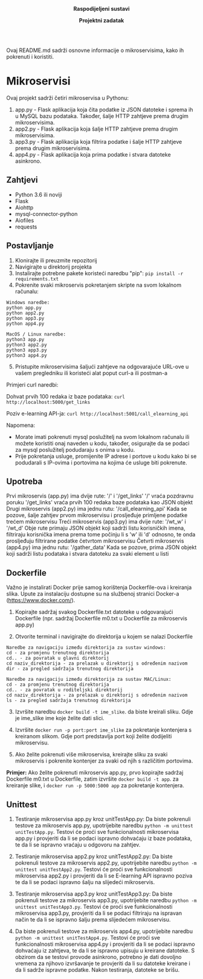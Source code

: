 <b><p align="center">Raspodijeljeni sustavi</p></b>
<b><p align="center">Projektni zadatak</p></b>
<br>
<br>

Ovaj README.md sadrži osnovne informacije o mikroservisima, kako ih pokrenuti i koristiti.

# Mikroservisi
Ovaj projekt sadrži četiri mikroservisa u Pythonu:

1. app.py - Flask aplikacija koja čita podatke iz JSON datoteke i sprema ih u MySQL bazu podataka. Također, šalje HTTP zahtjeve prema drugim mikroservisima.
2. app2.py - Flask aplikacija koja šalje HTTP zahtjeve prema drugim mikroservisima.
3. app3.py - Flask aplikacija koja filtrira podatke i šalje HTTP zahtjeve prema drugim mikroservisima.
4. app4.py - Flask aplikacija koja prima podatke i stvara datoteke asinkrono.

## Zahtjevi
- Python 3.6 ili noviji
- Flask
- Aiohttp
- mysql-connector-python
- Aiofiles
- requests

## Postavljanje
1. Klonirajte ili preuzmite repozitorij
2. Navigirajte u direktorij projekta
3. Instalirajte potrebne pakete koristeći naredbu "pip": ```pip install -r requirements.txt```
4. Pokrenite svaki mikroservis pokretanjem skripte na svom lokalnom računalu:
```
Windows naredbe:
python app.py
python app2.py
python app3.py
python app4.py

MacOS / Linux naredbe:
python3 app.py
python3 app2.py
python3 app3.py
python3 app4.py
```
5. Pristupite mikroservisima šaljući zahtjeve na odgovarajuće URL-ove u vašem pregledniku ili koristeći alat poput curl-a ili postman-a

Primjeri curl naredbi:

Dohvat prvih 100 redaka iz baze podataka:
```curl http://localhost:5000/get_links```

Poziv e-learning API-ja:
```curl http://localhost:5001/call_elearning_api```

Napomena:

- Morate imati pokrenuti mysql poslužitelj na svom lokalnom računalu ili možete koristiti onaj naveden u kodu, također, osigurajte da se podaci za mysql poslužitelj podudaraju s onima u kodu.
- Prije pokretanja usluge, promijenite IP adrese i portove u kodu kako bi se podudarali s IP-ovima i portovima na kojima će usluge biti pokrenute.

## Upotreba
Prvi mikroservis (app.py) ima dvije rute: '/' i '/get_links'
'/' vraća pozdravnu poruku
'/get_links' vraća prvih 100 redaka baze podataka kao JSON objekt
Drugi mikroservis (app2.py) ima jednu rutu: '/call_elearning_api'
Kada se pozove, šalje zahtjev prvom mikroservisu i prosljeđuje primljene podatke trećem mikroservisu
Treći mikroservis (app3.py) ima dvije rute: '/wt_w' i '/wt_d'
Obje rute primaju JSON objekt koji sadrži listu korisničkih imena, filtriraju korisnička imena prema tome počinju li s 'w' ili 'd' odnosno, te onda prosljeđuju filtrirane podatke četvrtom mikroservisu
Četvrti mikroservis (app4.py) ima jednu rutu: '/gather_data'
Kada se pozove, prima JSON objekt koji sadrži listu podataka i stvara datoteku za svaki element u listi

## Dockerfile
Važno je instalirati Docker prije samog korištenja Dockerfile-ova i kreiranja slika. Upute za instalaciju dostupne su na službenoj stranici Docker-a (https://www.docker.com/).


1. Kopirajte sadržaj svakog Dockerfile.txt datoteke u odgovarajući Dockerfile (npr. sadržaj Dockerfile m0.txt u Dockerfile za mikroservis app.py)

2. Otvorite terminal i navigirajte do direktorija u kojem se nalazi Dockerfile
```
Naredbe za navigaciju između direktorija za sustav windows:
cd - za promjenu trenutnog direktorija
cd.. - za povratak u glavni direktorij
cd naziv_direktorija - za prelazak u direktorij s određenim nazivom
dir - za pregled sadržaja trenutnog direktorija

Naredbe za navigaciju između direktorija za sustav MAC/Linux:
cd - za promjenu trenutnog direktorija
cd.. - za povratak u roditeljski direktorij
cd naziv_direktorija - za prelazak u direktorij s određenim nazivom
ls - za pregled sadržaja trenutnog direktorija
```

3. Izvršite naredbu ```docker build -t ime_slike```. da biste kreirali sliku. Gdje je ime_slike ime koje želite dati slici.

4. Izvršite ```docker run -p port:port ime_slike``` za pokretanje kontenjera s kreiranom slikom. Gdje port predstavlja port koji želite dodijeliti mikroservisu.

5. Ako želite pokrenuti više mikroservisa, kreirajte sliku za svaki mikroservis i pokrenite kontenjer za svaki od njih s različitim portovima.

**Primjer:**
Ako želite pokrenuti mikroservis app.py, prvo kopirajte sadržaj Dockerfile m0.txt u Dockerfile, zatim izvršite ```docker build -t app```. za kreiranje slike, i ```docker run -p 5000:5000 app``` za pokretanje kontenjera.

## Unittest
1. Testiranje mikroservisa app.py kroz unitTestApp.py:
Da biste pokrenuli testove za mikroservis app.py, upotrijebite naredbu ```python -m unittest unitTestApp.py```. Testovi će proći sve funkcionalnosti mikroservisa app.py i provjeriti da li se podaci ispravno dohvaćaju iz baze podataka, te da li se ispravno vraćaju u odgovoru na zahtjev.

2. Testiranje mikroservisa app2.py kroz unitTestApp2.py:
Da biste pokrenuli testove za mikroservis app2.py, upotrijebite naredbu ```python -m unittest unitTestApp2.py```. Testovi će proći sve funkcionalnosti mikroservisa app2.py i provjeriti da li se E-learning API ispravno poziva te da li se podaci ispravno šalju na slijedeći mikroservis.

3. Testiranje mikroservisa app3.py kroz unitTestApp3.py:
Da biste pokrenuli testove za mikroservis app3.py, upotrijebite naredbu ```python -m unittest unitTestApp3.py```. Testovi će proći sve funkcionalnosti mikroservisa app3.py, provjeriti da li se podaci filtriraju na ispravan način te da li se ispravno šalju prema slijedećem mikroservisu.

4. Da biste pokrenuli testove za mikroservis app4.py, upotrijebite naredbu ```python -m unittest unitTestApp4.py```. Testovi će proći sve funkcionalnosti mikroservisa app4.py i provjeriti da li se podaci ispravno dohvaćaju iz zahtjeva, te da li se ispravno upisuju u kreirane datoteke. S obzirom da se testovi provode asinkrono, potrebno je dati dovoljno vremena za njihovo izvršavanje te provjeriti da li su datoteke kreirane i da li sadrže ispravne podatke. Nakon testiranja, datoteke se brišu.
